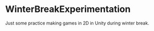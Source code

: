 WinterBreakExperimentation
==========================

Just some practice making games in 2D in Unity during winter break. 

